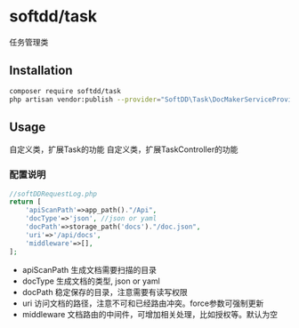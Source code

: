 # softdd/task
任务管理类
## Installation
```bash
composer require softdd/task
php artisan vendor:publish --provider="SoftDD\Task\DocMakerServiceProvider
```

## Usage
自定义类，扩展Task的功能
自定义类，扩展TaskController的功能

### 配置说明
```php
//softDDRequestLog.php
return [
    'apiScanPath'=>app_path()."/Api",
    'docType'=>'json', //json or yaml
    'docPath'=>storage_path('docs')."/doc.json",
    'uri'=>'/api/docs',
    'middleware'=>[],
];
```
- apiScanPath 生成文档需要扫描的目录
- docType  生成文档的类型, json or yaml
- docPath  稳定保存的目录，注意需要有读写权限
- uri 访问文档的路径，注意不可和已经路由冲突。force参数可强制更新
- middleware 文档路由的中间件，可增加相关处理，比如授权等。默认为空
